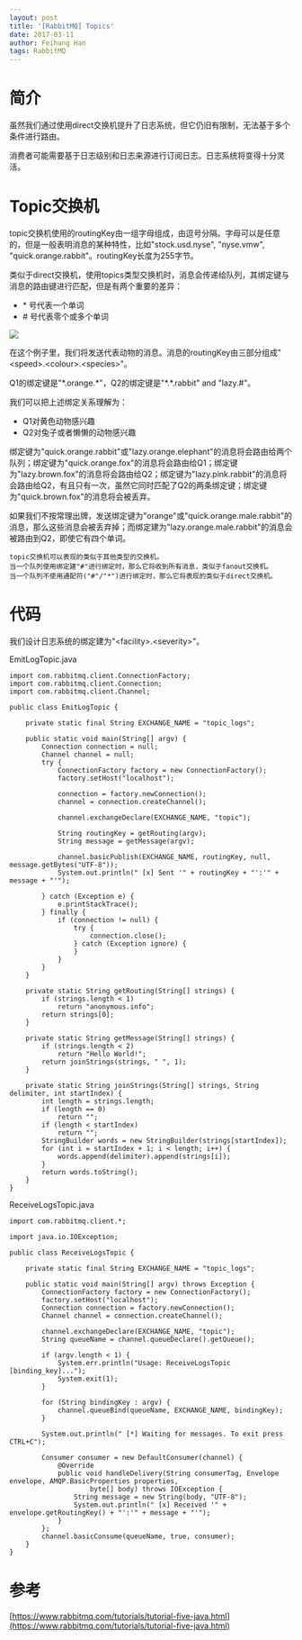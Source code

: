 ```yaml
---
layout: post
title: '[RabbitMQ] Topics'
date: 2017-03-11
author: Feihang Han
tags: RabbitMQ
---
```


# 简介

虽然我们通过使用direct交换机提升了日志系统，但它仍旧有限制，无法基于多个条件进行路由。

消费者可能需要基于日志级别和日志来源进行订阅日志。日志系统将变得十分灵活。

# Topic交换机

topic交换机使用的routingKey由一组字母组成，由逗号分隔。字母可以是任意的，但是一般表明消息的某种特性，比如"stock.usd.nyse", "nyse.vmw", "quick.orange.rabbit"。routingKey长度为255字节。

类似于direct交换机，使用topics类型交换机时，消息会传递给队列，其绑定键与消息的路由键进行匹配，但是有两个重要的差异：

* \* 号代表一个单词
* \# 号代表零个或多个单词

![](https://www.rabbitmq.com/img/tutorials/python-five.png)

在这个例子里，我们将发送代表动物的消息。消息的routingKey由三部分组成"&lt;speed&gt;.&lt;colour&gt;.&lt;species&gt;"。

Q1的绑定键是"\*.orange.\*"，Q2的绑定键是"\*.\*.rabbit" and "lazy.\#"。

我们可以把上述绑定关系理解为：

* Q1对黄色动物感兴趣
* Q2对兔子或者懒懒的动物感兴趣

绑定键为"quick.orange.rabbit"或"lazy.orange.elephant"的消息将会路由给两个队列；绑定键为"quick.orange.fox"的消息将会路由给Q1；绑定键为"lazy.brown.fox"的消息将会路由给Q2；绑定键为"lazy.pink.rabbit"的消息将会路由给Q2，有且只有一次，虽然它同时匹配了Q2的两条绑定键；绑定键为"quick.brown.fox"的消息将会被丢弃。

如果我们不按常理出牌，发送绑定键为"orange"或"quick.orange.male.rabbit"的消息，那么这些消息会被丢弃掉；而绑定建为"lazy.orange.male.rabbit"的消息会被路由到Q2，即使它有四个单词。

```
topic交换机可以表现的类似于其他类型的交换机。
当一个队列使用绑定建"#"进行绑定时，那么它将收到所有消息，类似于fanout交换机。
当一个队列不使用通配符("#"/"*")进行绑定时，那么它将表现的类似于direct交换机。
```

# 代码

我们设计日志系统的绑定建为"&lt;facility&gt;.&lt;severity&gt;"。

EmitLogTopic.java

```
import com.rabbitmq.client.ConnectionFactory;
import com.rabbitmq.client.Connection;
import com.rabbitmq.client.Channel;

public class EmitLogTopic {

    private static final String EXCHANGE_NAME = "topic_logs";

    public static void main(String[] argv) {
        Connection connection = null;
        Channel channel = null;
        try {
            ConnectionFactory factory = new ConnectionFactory();
            factory.setHost("localhost");

            connection = factory.newConnection();
            channel = connection.createChannel();

            channel.exchangeDeclare(EXCHANGE_NAME, "topic");

            String routingKey = getRouting(argv);
            String message = getMessage(argv);

            channel.basicPublish(EXCHANGE_NAME, routingKey, null, message.getBytes("UTF-8"));
            System.out.println(" [x] Sent '" + routingKey + "':'" + message + "'");

        } catch (Exception e) {
            e.printStackTrace();
        } finally {
            if (connection != null) {
                try {
                    connection.close();
                } catch (Exception ignore) {
                }
            }
        }
    }

    private static String getRouting(String[] strings) {
        if (strings.length < 1)
            return "anonymous.info";
        return strings[0];
    }

    private static String getMessage(String[] strings) {
        if (strings.length < 2)
            return "Hello World!";
        return joinStrings(strings, " ", 1);
    }

    private static String joinStrings(String[] strings, String delimiter, int startIndex) {
        int length = strings.length;
        if (length == 0)
            return "";
        if (length < startIndex)
            return "";
        StringBuilder words = new StringBuilder(strings[startIndex]);
        for (int i = startIndex + 1; i < length; i++) {
            words.append(delimiter).append(strings[i]);
        }
        return words.toString();
    }
}
```

ReceiveLogsTopic.java

```
import com.rabbitmq.client.*;

import java.io.IOException;

public class ReceiveLogsTopic {

    private static final String EXCHANGE_NAME = "topic_logs";

    public static void main(String[] argv) throws Exception {
        ConnectionFactory factory = new ConnectionFactory();
        factory.setHost("localhost");
        Connection connection = factory.newConnection();
        Channel channel = connection.createChannel();

        channel.exchangeDeclare(EXCHANGE_NAME, "topic");
        String queueName = channel.queueDeclare().getQueue();

        if (argv.length < 1) {
            System.err.println("Usage: ReceiveLogsTopic [binding_key]...");
            System.exit(1);
        }

        for (String bindingKey : argv) {
            channel.queueBind(queueName, EXCHANGE_NAME, bindingKey);
        }

        System.out.println(" [*] Waiting for messages. To exit press CTRL+C");

        Consumer consumer = new DefaultConsumer(channel) {
            @Override
            public void handleDelivery(String consumerTag, Envelope envelope, AMQP.BasicProperties properties,
                    byte[] body) throws IOException {
                String message = new String(body, "UTF-8");
                System.out.println(" [x] Received '" + envelope.getRoutingKey() + "':'" + message + "'");
            }
        };
        channel.basicConsume(queueName, true, consumer);
    }
}
```

# 参考

[https://www.rabbitmq.com/tutorials/tutorial-five-java.html](https://www.rabbitmq.com/tutorials/tutorial-five-java.html)

